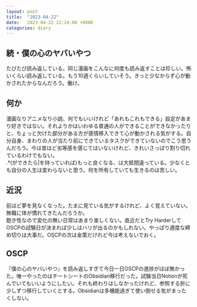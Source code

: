 ```yaml
---
layout: post
title:  "2023-04-22"
date:   2023-04-22 22:24:00 +0900
categories: diary
---
```


## 続・僕の心のヤバいやつ
たびたび読み返している。同じ漫画をこんなに何度も読み返すことは珍しい。怖いくらい読み返している。もう10週くらいしていそう。きっと少なからず心が動かされたからなんだろう。働け。

## 何か
漫画なりアニメなり小説、何でもいいけれど「あれもこれもできる」設定があまり好きではない。それよりかはいわゆる普通の人ができることができなかったりと、ちょっと欠けた部分がある方が感情移入できて心が動かされる気がする。自分自身、まわりの人が当たり前にできているタスクができていないのでこう思うんだろう。今は昔ほど劣等感を感じてはいないけれど、きれいさっぱり割り切れているわけでもない。  
.*(ができたら|を持っていれば)もっと良くなる、は大抵間違っている。少なくとも自分の人生は変わらないと思う。何を所有していても生きるのは苦しい。  

## 近況
前ほど夢を見なくなった。たまに見ている気がするけれど、よく覚えていない。無職に体が慣れてきたんだろうか。  
飽き性なので変化の無い日常はあまり楽しくない。直近だとTry HarderしてOSCPの試験日が決まれば少しはハリが出るのかもしれない。やっぱり適度な締め切りは大事だ。OSCPの次は金策だけれど今は考えないでおく。

## OSCP
『僕の心のヤバいやつ』を読み返しすぎて今日一日OSCPの進捗がほぼ無かった。唯一やったのはチートシートのObsidian移行だった。試験当日Notionが死んでいてもいいようにしたい。それも終わりはしなかったけれど、参照する折に少しずつ移行していくとする。Obsidianは多機能過ぎて使い倒せる気がまったくしない。
